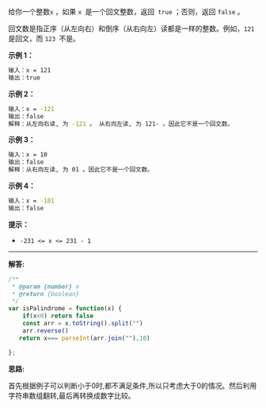 给你一个整数`x` ，如果 `x `是一个回文整数，返回` true` ；否则，返回 `false` 。

回文数是指正序（从左向右）和倒序（从右向左）读都是一样的整数。例如，`121` 是回文，而 `123 `不是。

**示例 1：**

```bash
输入：x = 121
输出：true
```

**示例 2：**

```bash
输入：x = -121
输出：false
解释：从左向右读, 为 -121 。 从右向左读, 为 121- 。因此它不是一个回文数。
```

**示例 3：**

```bash
输入：x = 10
输出：false
解释：从右向左读, 为 01 。因此它不是一个回文数。
```

**示例 4：**

```bash
输入：x = -101
输出：false
```

**提示：**

- `-231 <= x <= 231 - 1`

***

**解答:**

```javascript
/**
 * @param {number} x
 * @return {boolean}
 */
var isPalindrome = function(x) {
    if(x<0) return false
    const arr = x.toString().split("")
    arr.reverse()
   return x=== parseInt(arr.join(""),10)

};
```

**思路:**

首先根据例子可以判断小于0时,都不满足条件,所以只考虑大于0的情况。然后利用字符串数组翻转,最后再转换成数字比较。